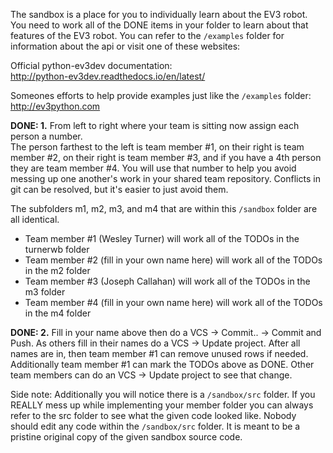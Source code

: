 The sandbox is a place for you to individually learn about the EV3 robot.
You need to work all of the DONE items in your folder to learn about that
features of the EV3 robot.  You can refer to the `/examples` folder
for information about the api or visit one of these websites:

Official python-ev3dev documentation:<br>
http://python-ev3dev.readthedocs.io/en/latest/

Someones efforts to help provide examples just like the `/examples` folder:<br>
http://ev3python.com

**DONE: 1.**
From left to right where your team is sitting now assign each person a number.<br>
The person farthest to the left is team member #1, on their right is team member #2,
on their right is team member #3, and if you have a 4th person they are team member #4.
You will use that number to help you avoid messing up one another's work in your shared
team repository. Conflicts in git can be resolved, but it's easier to just avoid them.

The subfolders m1, m2, m3, and m4 that are within this `/sandbox` folder are all identical.
- Team member #1 (Wesley Turner) will work all of the TODOs in the turnerwb folder
- Team member #2 (fill in your own name here) will work all of the TODOs in the m2 folder
- Team member #3 (Joseph Callahan) will work all of the TODOs in the m3 folder
- Team member #4 (fill in your own name here) will work all of the TODOs in the m4 folder

**DONE: 2.**
Fill in your name above then do a VCS -> Commit.. -> Commit and Push.
As others fill in their names do a VCS -> Update project.
After all names are in, then team member #1 can remove unused rows if needed.
Additionally team member #1 can mark the TODOs above as DONE.
Other team members can do an VCS -> Update project to see that change.

Side note:
Additionally you will notice there is a `/sandbox/src` folder.
If you REALLY mess up while implementing your member folder you can always
refer to the src folder to see what the given code looked like.  Nobody should
edit any code within the `/sandbox/src` folder.  It is meant to be a pristine original copy
of the given sandbox source code.